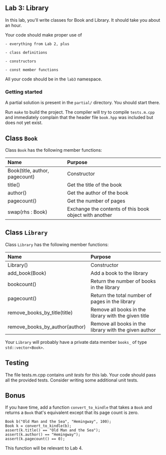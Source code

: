 ## Lab 3: Library

In this lab, you'll write classes for Book and Library.
It should take you about an hour.

Your code should make proper use of

    - everything from Lab 2, plus

    - class definitions

    - constructors

    - const member functions

All your code should be in the `lab3` namespace.


### Getting started

A partial solution is present in the `partial/` directory.
You should start there.

Run `make` to build the project. The compiler will try to compile `tests.m.cpp`
and immediately complain that the header file `book.hpp` was included but
does not yet exist.


## Class `Book`

Class `Book` has the following member functions:

| Name                           | Purpose                    |
| :----------------------------- | :------------------------- |
| Book(title, author, pagecount) | Constructor                |
| title()                        | Get the title of the book  |
| author()                       | Get the author of the book |
| pagecount()                    | Get the number of pages    |
| swap(rhs : Book)               | Exchange the contents of this book object with another |


## Class `Library`

Class `Library` has the following member functions:

| Name                           | Purpose                    |
| :----------------------------- | :------------------------- |
| Library()                      | Constructor                |
| add_book(Book)                 | Add a book to the library  |
| bookcount()                    | Return the number of books in the library |
| pagecount()                    | Return the total number of pages in the library |
| remove_books_by_title(title)   | Remove all books in the library with the given title |
| remove_books_by_author(author) | Remove all books in the library with the given author |

Your `Library` will probably have a private data member `books_`
of type `std::vector<Book>`.


## Testing

The file tests.m.cpp contains _unit tests_ for this lab. Your code should pass
all the provided tests. Consider writing some additional unit tests.

## Bonus

If you have time, add a function `convert_to_kindle`
that takes a `Book` and returns a `Book` that's equivalent
except that its page count is zero.

    Book b("Old Man and the Sea", "Hemingway", 100);
    Book k = convert_to_kindle(b);
    assert(k.title() == "Old Man and the Sea");
    assert(k.author() == "Hemingway");
    assert(k.pagecount() == 0);

This function will be relevant to Lab 4.
